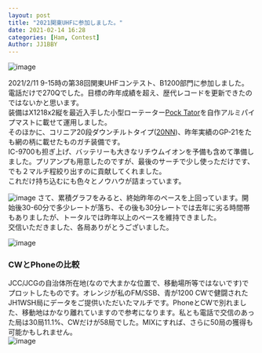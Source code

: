 ```yaml
---
layout: post
title: "2021関東UHFに参加しました。"
date: 2021-02-14 16:28
categories: [Ham, Contest]
Author: JJ1BBY
---
```


![image](https://user-images.githubusercontent.com/79028771/107869654-c2c86580-6ed3-11eb-8df5-c1fc0ef32b3a.png)

2021/2/11 9-15時の第38回関東UHFコンテスト、B1200部門に参加しました。  
電話だけで270Qでした。目標の昨年成績を超え、歴代レコードを更新できたのではないかと思います。  
装備はX1218x2縦を最近入手した小型ローテーター[Pock Tator](http://pocke.tech/sell/pocke-tator/)を自作アルミパイプマストに載せて運用しました。  
そのほかに、コリニア20段ダウンチルトタイプ([20NN](https://blog.goo.ne.jp/diw/c/7114d466255f48fdbdaa4a530605f392))、昨年実績のGP-21をたも網の柄に載せたものガチ装備です。  
IC-9700も担ぎ上げ、バッテリーも大きなリチウムイオンを予備も含めて準備しました。プリアンプも用意したのですが、最後のサーチで少し使っただけです、でも２マルチ程絞り出すのに貢献してくれました。  
これだけ持ち込むにも色々とノウハウが詰まっています。

![image](https://user-images.githubusercontent.com/79028771/107869557-d6270100-6ed2-11eb-8f36-187bfa057552.png)
さて、累積グラフをみると、終始昨年のペースを上回っています。開始後30-60分で多少レートが落ち、その後も30分レートでは去年に劣る時間帯もありましたが、トータルでは昨年以上のペースを維持できました。  
交信いただきました、各局ありがとうございました。

![image](https://user-images.githubusercontent.com/79028771/107869574-fd7dce00-6ed2-11eb-9f6a-4d5e0f443d08.png)
  
### CWとPhoneの比較
JCC/JCGの自治体所在地(なので大まかな位置で、移動場所等ではないです)でプロットしたものです。オレンジが私のFM/SSB、青が1200 CWで健闘されたJH1WSH局にデータをご提供いただいたマルチです。PhoneとCWで別れました、移動地はかなり離れていますので参考になります。私とも電話で交信のあった局は30局11.1%、CWだけが58局でした。MIXにすれば、さらに50局の獲得も可能かもしれません。  
![image](https://user-images.githubusercontent.com/79028771/107869678-f3100400-6ed3-11eb-819c-f5af5648bc03.png)


